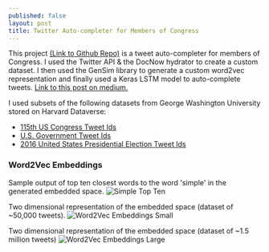 ```yaml
---
published: false
layout: post
title: Twitter Auto-completer for Members of Congress
---
```

This project [(Link to Github Repo)](https://github.com/aakashpydi/tweet_completer_congress) is a tweet auto-completer for members of Congress. I used the Twitter API & the DocNow hydrator to create a custom dataset. I then used the GenSim library to generate a custom word2vec representation and finally used a Keras LSTM model to auto-complete tweets. [Link to this post on medium.](https://medium.com/@aakashpydi/twitter-auto-completer-for-members-of-congress-ddaf6bd9f764?source=friends_link&sk=0e10acf3185ecb3c88d382bbd645653b)

I used subsets of the following datasets from George Washington University stored on Harvard Dataverse:
- [115th US Congress Tweet Ids](https://dataverse.harvard.edu/dataset.xhtml?persistentId=doi:10.7910/DVN/UIVHQR)
- [U.S. Government Tweet Ids](https://dataverse.harvard.edu/dataset.xhtml?persistentId=doi:10.7910/DVN/2N3HHD)
-  [2016 United States Presidential Election Tweet Ids](https://dataverse.harvard.edu/dataset.xhtml?persistentId=doi:10.7910/DVN/PDI7IN)

### Word2Vec Embeddings

Sample output of top ten closest words to the word 'simple' in the generated embedded space.
![Simple Top Ten]({{site.baseurl}}/images/tweet_autocomplete_images/simple_top_ten_matches.JPG)

Two dimensional representation of the embedded space (dataset of ~50,000 tweets).
![Word2Vec Embeddings Small]({{site.baseurl}}/images/tweet_autocomplete_images/embeddings_small.JPG)

Two dimensional representation of the embedded space (dataset of ~1.5 million tweets)
![Word2Vec Embeddings Large]({{site.baseurl}}/images/tweet_autocomplete_images/embeddings_large.JPG)
